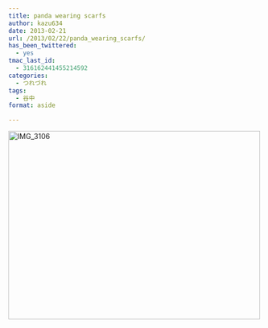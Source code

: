 ```yaml
---
title: panda wearing scarfs
author: kazu634
date: 2013-02-21
url: /2013/02/22/panda_wearing_scarfs/
has_been_twittered:
  - yes
tmac_last_id:
  - 316162441455214592
categories:
  - つれづれ
tags:
  - 谷中
format: aside

---
```

<a href="http://www.flickr.com/photos/42332031@N02/8493921347/" onclick="__gaTracker('send', 'event', 'outbound-article', 'http://www.flickr.com/photos/42332031@N02/8493921347/', '');" title="IMG_3106 by kazu634, on Flickr"><img class="aligncenter" src="http://farm9.staticflickr.com/8100/8493921347_e6c42c7dae.jpg" alt="IMG_3106" width="500" height="375" /></a>